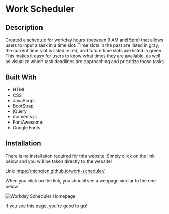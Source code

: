 # Work Scheduler

## Description
Created a schedule for workday hours (between 9 AM and 5pm) that allows users to input a task in a time slot. Time slots in the past are listed in gray, the current time slot is listed in red, and future time slots are listed in green. This makes it easy for users to know what times they are available, as well as visualize which task deadlines are approaching and prioritize those tasks

## Built With
* HTML
* CSS
* JavaScript
* BootStrap
* jQuery
* moments.js
* FontAwesome
* Google Fonts

## Installation
There is no installation required for this website. Simply click on the link below and you will be taken directly to the website!   

Link: https://nicnolen.github.io/work-scheduler/    

When you click on the link, you should see a webpage similar to the one below.  

![Workday Scheduler Homepage](https://user-images.githubusercontent.com/88728912/145461120-b622f271-a989-406f-9a4a-3e88e02a87c4.png)


If you see this page, you're good to go!

